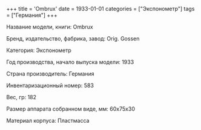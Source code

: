 +++
title = 'Ombrux'
date = 1933-01-01
categories = ["Экспонометр"]
tags = ["Германия"]
+++

Название модели, книги: Ombrux

Бренд, издательство, фабрика, завод: Orig. Gossen

Категория: Экспонометр

Год производства, начало выпуска модели: 1933

Страна производитель: Германия

Инвентаризационный номер: 583

Вес, гр: 182

Размер аппарата  собранном виде, мм: 60х75х30

Материал корпуса: Пластмасса


